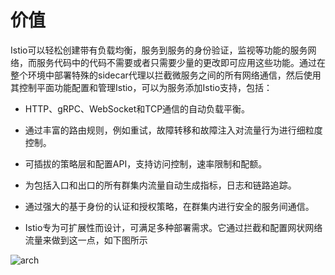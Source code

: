 # 价值

Istio可以轻松创建带有负载均衡，服务到服务的身份验证，监视等功能的服务网络，而服务代码中的代码不需要或者只需要少量的更改即可应用这些功能。通过在整个环境中部署特殊的sidecar代理以拦截微服务之间的所有网络通信，然后使用其控制平面功能配置和管理Istio，可以为服务添加Istio支持，包括：

- HTTP、gRPC、WebSocket和TCP通信的自动负载平衡。

- 通过丰富的路由规则，例如重试，故障转移和故障注入对流量行为进行细粒度控制。

- 可插拔的策略层和配置API，支持访问控制，速率限制和配额。

- 为包括入口和出口的所有群集内流量自动生成指标，日志和链路追踪。

- 通过强大的基于身份的认证和授权策略，在群集内进行安全的服务间通信。

- Istio专为可扩展性而设计，可满足多种部署需求。它通过拦截和配置网状网络流量来做到这一点，如下图所示

![arch](https://istio.io/latest/docs/ops/deployment/architecture/arch.svg)